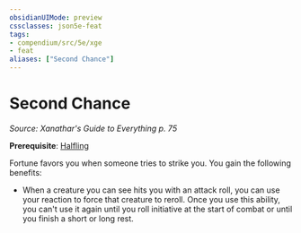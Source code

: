 ```yaml
---
obsidianUIMode: preview
cssclasses: json5e-feat
tags:
- compendium/src/5e/xge
- feat
aliases: ["Second Chance"]
---
```

# Second Chance
*Source: Xanathar's Guide to Everything p. 75*  

**Prerequisite**: [Halfling](z_compendium/races/halfling.md)

Fortune favors you when someone tries to strike you. You gain the following benefits:

- When a creature you can see hits you with an attack roll, you can use your reaction to force that creature to reroll. Once you use this ability, you can't use it again until you roll initiative at the start of combat or until you finish a short or long rest.